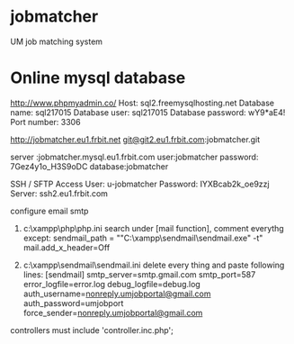 jobmatcher
==========

UM job matching system


Online mysql database
=====================
http://www.phpmyadmin.co/
Host: sql2.freemysqlhosting.net
Database name: sql217015
Database user: sql217015
Database password: wY9*aE4!
Port number: 3306

http://jobmatcher.eu1.frbit.net
git@git2.eu1.frbit.com:jobmatcher.git

server :jobmatcher.mysql.eu1.frbit.com
user:jobmatcher
password: 7Gez4y1o_H3S9oDC
database:jobmatcher

SSH / SFTP Access
User: u-jobmatcher 
Password: IYXBcab2k_oe9zzj 
Server: ssh2.eu1.frbit.com




configure email smtp

1. 	c:\xampp\php\php.ini
	search under [mail function], comment everythg except:
	sendmail_path = "\"C:\xampp\sendmail\sendmail.exe\" -t"
	mail.add_x_header=Off

2.	c:\xampp\sendmail\sendmail.ini
	delete every thing and paste following lines:
	[sendmail]
	smtp_server=smtp.gmail.com
	smtp_port=587
	error_logfile=error.log
	debug_logfile=debug.log
	auth_username=nonreply.umjobportal@gmail.com
	auth_password=umjobport
	force_sender=nonreply.umjobportal@gmail.com
	
controllers 
	must include 'controller.inc.php';
	
